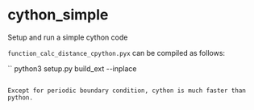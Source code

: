 # cython_simple
Setup and run a simple cython code 

`function_calc_distance_cpython.pyx` can be compiled as follows:

``
python3 setup.py build_ext --inplace
```

Except for periodic boundary condition, cython is much faster than python.